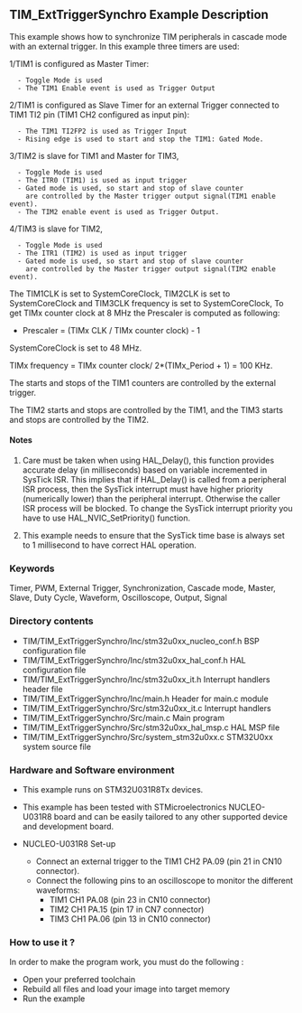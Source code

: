 ## <b>TIM_ExtTriggerSynchro Example Description</b>

 This example shows how to synchronize TIM peripherals in cascade mode with an external trigger.
 In this example three timers are used:

  1/TIM1 is configured as Master Timer:

      - Toggle Mode is used
      - The TIM1 Enable event is used as Trigger Output 

  2/TIM1 is configured as Slave Timer for an external Trigger connected to TIM1 
    TI2 pin (TIM1 CH2 configured as input pin):

      - The TIM1 TI2FP2 is used as Trigger Input
      - Rising edge is used to start and stop the TIM1: Gated Mode.

  3/TIM2 is slave for TIM1 and Master for TIM3,

      - Toggle Mode is used
      - The ITR0 (TIM1) is used as input trigger 
      - Gated mode is used, so start and stop of slave counter
        are controlled by the Master trigger output signal(TIM1 enable event).
      - The TIM2 enable event is used as Trigger Output. 

  4/TIM3 is slave for TIM2,

      - Toggle Mode is used
      - The ITR1 (TIM2) is used as input trigger
      - Gated mode is used, so start and stop of slave counter
        are controlled by the Master trigger output signal(TIM2 enable event).

   The TIM1CLK is set to SystemCoreClock, 
   TIM2CLK is set to SystemCoreClock and 
   TIM3CLK frequency is set to SystemCoreClock,
   To get TIMx counter clock at 8 MHz the Prescaler is computed as following: 

   - Prescaler = (TIMx CLK / TIMx counter clock) - 1

   SystemCoreClock is set to 48 MHz.

   TIMx frequency = TIMx  counter clock/ 2*(TIMx_Period + 1) = 100 KHz.
   
  The starts and stops of the TIM1 counters are controlled by the external trigger.

  The TIM2 starts and stops are controlled by the TIM1, and the TIM3 starts and 
  stops are controlled by the TIM2.


#### <b>Notes</b>

 1. Care must be taken when using HAL_Delay(), this function provides accurate
    delay (in milliseconds) based on variable incremented in SysTick ISR. This
    implies that if HAL_Delay() is called from a peripheral ISR process, then 
    the SysTick interrupt must have higher priority (numerically lower)
    than the peripheral interrupt. Otherwise the caller ISR process will be blocked.
    To change the SysTick interrupt priority you have to use HAL_NVIC_SetPriority() function.

 2. This example needs to ensure that the SysTick time base is always set to 1 millisecond
      to have correct HAL operation.

### <b>Keywords</b>

Timer, PWM, External Trigger, Synchronization, Cascade mode, Master, Slave, Duty Cycle, Waveform,
Oscilloscope, Output, Signal

### <b>Directory contents</b>

  - TIM/TIM_ExtTriggerSynchro/Inc/stm32u0xx_nucleo_conf.h     BSP configuration file
  - TIM/TIM_ExtTriggerSynchro/Inc/stm32u0xx_hal_conf.h    HAL configuration file
  - TIM/TIM_ExtTriggerSynchro/Inc/stm32u0xx_it.h          Interrupt handlers header file
  - TIM/TIM_ExtTriggerSynchro/Inc/main.h                  Header for main.c module  
  - TIM/TIM_ExtTriggerSynchro/Src/stm32u0xx_it.c          Interrupt handlers
  - TIM/TIM_ExtTriggerSynchro/Src/main.c                  Main program
  - TIM/TIM_ExtTriggerSynchro/Src/stm32u0xx_hal_msp.c     HAL MSP file
  - TIM/TIM_ExtTriggerSynchro/Src/system_stm32u0xx.c      STM32U0xx system source file

### <b>Hardware and Software environment</b>

  - This example runs on STM32U031R8Tx devices.
    
  - This example has been tested with STMicroelectronics NUCLEO-U031R8 
    board and can be easily tailored to any other supported device 
    and development board.

  - NUCLEO-U031R8 Set-up
    - Connect an external trigger to the TIM1 CH2 PA.09 (pin 21 in CN10 connector).
    - Connect the following pins to an oscilloscope to monitor the different waveforms:
      - TIM1 CH1 PA.08 (pin 23 in CN10 connector)
      - TIM2 CH1 PA.15 (pin 17 in CN7 connector)
      - TIM3 CH1 PA.06 (pin 13 in CN10 connector)
	  
### <b>How to use it ?</b>

In order to make the program work, you must do the following :

 - Open your preferred toolchain
 - Rebuild all files and load your image into target memory
 - Run the example

